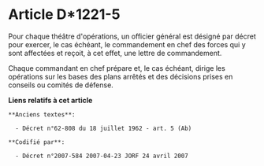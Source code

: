 # Article D*1221-5

Pour chaque théâtre d'opérations, un officier général est désigné par décret pour exercer, le cas échéant, le commandement en
chef des forces qui y sont affectées et reçoit, à cet effet, une lettre de commandement.

Chaque commandant en chef prépare et, le cas échéant, dirige les opérations sur les bases des plans arrêtés et des décisions
prises en conseils ou comités de défense.

**Liens relatifs à cet article**

	**Anciens textes**:

	  - Décret n°62-808 du 18 juillet 1962 - art. 5 (Ab)

	**Codifié par**:

	  - Décret n°2007-584 2007-04-23 JORF 24 avril 2007
